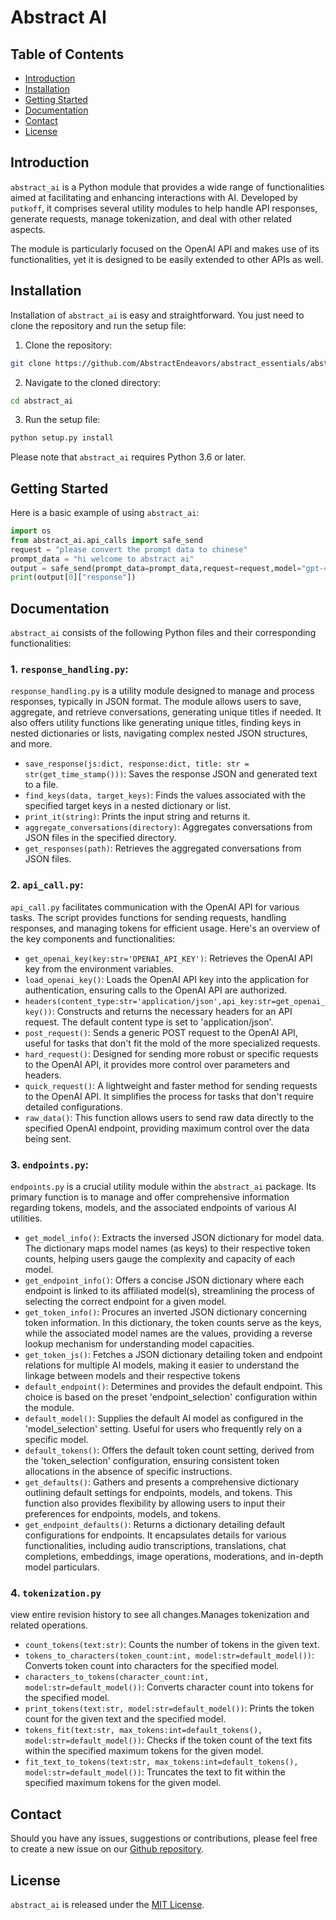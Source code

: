 # Abstract AI

## Table of Contents
- [Introduction](#Introduction)
- [Installation](#Installation)
- [Getting Started](#Getting-Started)
- [Documentation](#Documentation)
- [Contact](#Contact)
- [License](#License)

## Introduction

`abstract_ai` is a Python module that provides a wide range of functionalities aimed at facilitating and enhancing interactions with AI. Developed by `putkoff`, it comprises several utility modules to help handle API responses, generate requests, manage tokenization, and deal with other related aspects.

The module is particularly focused on the OpenAI API and makes use of its functionalities, yet it is designed to be easily extended to other APIs as well.

## Installation

Installation of `abstract_ai` is easy and straightforward. You just need to clone the repository and run the setup file:

1. Clone the repository:
```sh
git clone https://github.com/AbstractEndeavors/abstract_essentials/abstract_ai
```
2. Navigate to the cloned directory:
```sh
cd abstract_ai
```
3. Run the setup file:
```sh
python setup.py install
```

Please note that `abstract_ai` requires Python 3.6 or later.

## Getting Started

Here is a basic example of using `abstract_ai`:

```python
import os
from abstract_ai.api_calls import safe_send
request = "please convert the prompt data to chinese"
prompt_data = "hi welcome to abstract ai"
output = safe_send(prompt_data=prompt_data,request=request,model="gpt-4",title="test_prompt",completion_percentage=40,additional_responses=False,directory=os.getcwd())
print(output[0]["response"])
```

## Documentation

`abstract_ai` consists of the following Python files and their corresponding functionalities:

### 1. `response_handling.py`:

`response_handling.py` is a utility module designed to manage and process responses, typically in JSON format. The module allows users to save, aggregate, and retrieve conversations, generating unique titles if needed.  It also offers utility functions like generating unique titles, finding keys in nested dictionaries or lists, navigating complex nested JSON structures, and more.

- `save_response(js:dict, response:dict, title: str = str(get_time_stamp()))`: Saves the response JSON and generated text to a file.
- `find_keys(data, target_keys)`: Finds the values associated with the specified target keys in a nested dictionary or list.
- `print_it(string)`: Prints the input string and returns it.
- `aggregate_conversations(directory)`: Aggregates conversations from JSON files in the specified directory.
- `get_responses(path)`: Retrieves the aggregated conversations from JSON files.

### 2. `api_call.py`:

`api_call.py` facilitates communication with the OpenAI API for various tasks. The script provides functions for sending requests, handling responses, and managing tokens for efficient usage. Here's an overview of the key components and functionalities:

- `get_openai_key(key:str='OPENAI_API_KEY')`: Retrieves the OpenAI API key from the environment variables.
- `load_openai_key()`: Loads the OpenAI API key into the application for authentication, ensuring calls to the OpenAI API are authorized.
- `headers(content_type:str='application/json',api_key:str=get_openai_key())`: Constructs and returns the necessary headers for an API request. The default content type is set to 'application/json'.
- `post_request()`: Sends a generic POST request to the OpenAI API, useful for tasks that don't fit the mold of the more specialized requests.
- `hard_request()`: Designed for sending more robust or specific requests to the OpenAI API, it provides more control over parameters and headers.
- `quick_request()`: A lightweight and faster method for sending requests to the OpenAI API. It simplifies the process for tasks that don't require detailed configurations.
- `raw_data()`: This function allows users to send raw data directly to the specified OpenAI endpoint, providing maximum control over the data being sent.

### 3. `endpoints.py`:

`endpoints.py` is a crucial utility module within the `abstract_ai` package. Its primary function is to manage and offer comprehensive information regarding tokens, models, and the associated endpoints of various AI utilities.

- `get_model_info()`: Extracts the inversed JSON dictionary for model data. The dictionary maps model names (as keys) to their respective token counts, helping users gauge the complexity and capacity of each model.
- `get_endpoint_info()`: Offers a concise JSON dictionary where each endpoint is linked to its affiliated model(s), streamlining the process of selecting the correct endpoint for a given model.
- `get_token_info()`: Procures an inverted JSON dictionary concerning token information. In this dictionary, the token counts serve as the keys, while the associated model names are the values, providing a reverse lookup mechanism for understanding model capacities.
- `get_token_js()`: Fetches a JSON dictionary detailing token and endpoint relations for multiple AI models, making it easier to understand the linkage between models and their respective tokens
- `default_endpoint()`: Determines and provides the default endpoint. This choice is based on the preset 'endpoint_selection' configuration within the module.
- `default_model()`: Supplies the default AI model as configured in the 'model_selection' setting. Useful for users who frequently rely on a specific model.
- `default_tokens()`: Offers the default token count setting, derived from the 'token_selection' configuration, ensuring consistent token allocations in the absence of specific instructions.
- `get_defaults()`: Gathers and presents a comprehensive dictionary outlining default settings for endpoints, models, and tokens. This function also provides flexibility by allowing users to input their preferences for endpoints, models, and tokens.
- `get_endpoint_defaults()`: Returns a dictionary detailing default configurations for endpoints. It encapsulates details for various functionalities, including audio transcriptions, translations, chat completions, embeddings, image operations, moderations, and in-depth model particulars.
### 4. `tokenization.py`

 view entire revision history to see all changes.Manages tokenization and related operations.

- `count_tokens(text:str)`: Counts the number of tokens in the given text.
- `tokens_to_characters(token_count:int, model:str=default_model())`: Converts token count into characters for the specified model.
- `characters_to_tokens(character_count:int, model:str=default_model())`: Converts character count into tokens for the specified model.
- `print_tokens(text:str, model:str=default_model())`: Prints the token count for the given text and the specified model.
- `tokens_fit(text:str, max_tokens:int=default_tokens(), model:str=default_model())`: Checks if the token count of the text fits within the specified maximum tokens for the given model.
- `fit_text_to_tokens(text:str, max_tokens:int=default_tokens(), model:str=default_model())`: Truncates the text to fit within the specified maximum tokens for the given model.

## Contact

Should you have any issues, suggestions or contributions, please feel free to create a new issue on our [Github repository](https://github.com/AbstractEndeavors/abstract_essentials/abstract_ai).

## License

`abstract_ai` is released under the [MIT License](https://opensource.org/licenses/MIT).

